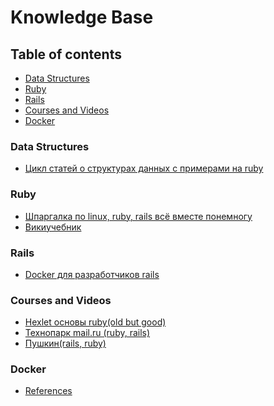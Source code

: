 <h1>Knowledge Base</h1>

<h2>Table of contents</h2>

<ul>
  <li><a href="#data-structures">Data Structures</a></li>
  <li><a href="#ruby">Ruby</a></li>
  <li><a href="#rails">Rails</a></li>
  <li><a href="#courses">Courses and Videos</a></li>
  <li><a href="#docker">Docker</a></li>
</ul>

<h3 id="data-structures">Data Structures</h3>
<ul>
  <li><a href="https://medium.com/amiralles/mastering-data-structures-in-ruby-recap-682a698b90d0">Цикл статей о структурах данных с примерами на ruby</a></li>
</ul>

<h3 id="ruby">Ruby</h3>
<ul>
  <li><a href="http://www.pragtob.info/rails-beginner-cheatsheet/">Шпаргалка по linux, ruby, rails всё вместе понемногу</a></li>
  <li><a href="https://ru.m.wikibooks.org/wiki/Ruby">Викиучебник</a></li>
</ul>

<h3 id="rails">Rails</h3>
<ul>
 <li><a href="http://onreader.mdl.ru/DockerRailsDevelopersApplicationsEverywhere/content/index.html">Docker для разработчиков rails</a></li>
</ul>


<h3 id="courses">Courses and Videos</h3>
<ul>
  <li><a href="https://ru.hexlet.io/courses/ruby">Hexlet основы ruby(old but good)</a></li>
  <li><a href="https://www.youtube.com/playlist?list=PLrCZzMib1e9odW1P2LnmGfe_dypZTxO3I">Технопарк mail.ru (ruby, rails)</a></li>
  <li><a href="https://www.youtube.com/playlist?list=PL3fvEdXaEVai41NdrasEgNK9lSy2w2xwg">Пушкин(rails, ruby)</a></li>
</ul>


<h3 id="docker">Docker</h3>
<ul>
  <li><a href="https://github.com/gonzo-web/knowledge_base/tree/master/docker">References</li>
</ul>



